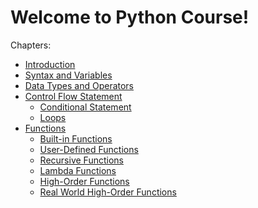 # Welcome to Python Course!

Chapters:

-   [Introduction](chapters/Introduction)
-   [Syntax and Variables](chapters/Syntax-and-Variable)
-   [Data Types and Operators](chapters/Data-Types-Operators)
-   [Control Flow Statement](chapters/Control-Flow-Statements)
    -   [Conditional
        Statement](chapters/Control-Flow-Statements/Conditional-Statements)
    -   [Loops](chapters/Control-Flow-Statements/Loops)
-   [Functions](chapters/Functions)
    -   [Built-in Functions](chapters/Functions/Built-in-Functions)
    -   [User-Defined
        Functions](chapters/Functions/User-defined-Functions)
    -   [Recursive Functions](chapters/Functions/Recursive-Functions)
    -   [Lambda Functions](chapters/Functions/Lambda-Function)
    -   [High-Order Functions](chapters/Functions/High-Order-Function)
    -   [Real World High-Order
        Functions](chapters/Functions/Real-World-HOF)
